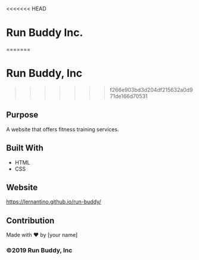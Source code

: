 <<<<<<< HEAD
# Run Buddy Inc.
=======
# Run Buddy, Inc
>>>>>>> f266e903bd3d204df215632a0d971de166d70531

## Purpose
A website that offers fitness training services. 

## Built With
* HTML
* CSS

## Website
https://lernantino.github.io/run-buddy/

## Contribution
Made with ❤️ by [your name]

### ©️2019 Run Buddy, Inc 
